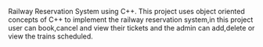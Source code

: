Railway Reservation System using C++. This project uses object oriented concepts of C++ to implement the railway reservation system,in this project user can book,cancel and view their tickets and the admin can add,delete or view the trains scheduled.
